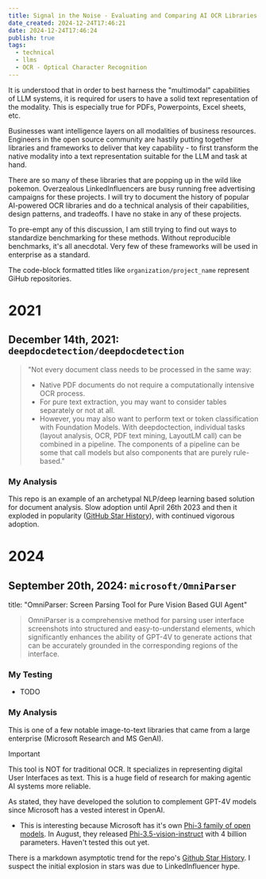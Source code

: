 ```yaml
---
title: Signal in the Noise - Evaluating and Comparing AI OCR Libraries
date_created: 2024-12-24T17:46:21
date: 2024-12-24T17:46:24
publish: true
tags:
  - technical
  - llms
  - OCR - Optical Character Recognition
---
```


It is understood that in order to best harness the "multimodal" capabilities of LLM systems, it is required for users to have a solid text representation of the modality. This is especially true for PDFs, Powerpoints, Excel sheets, etc.

Businesses want intelligence layers on all modalities of business resources. Engineers in the open source community are hastily putting together libraries and frameworks to deliver that key capability - to first transform the native modality into a text representation suitable for the LLM and task at hand.

There are so many of these libraries that are popping up in the wild like pokemon. Overzealous LinkedInfluencers are busy running free advertising campaigns for these projects. I will try to document the history of popular AI-powered OCR libraries and do a technical analysis of their capabilities, design patterns, and tradeoffs. I have no stake in any of these projects.

To pre-empt any of this discussion, I am still trying to find out ways to standardize benchmarking for these methods. Without reproducible benchmarks, it's all anecdotal. Very few of these frameworks will be used in enterprise as a standard.

The code-block formatted titles like `organization/project_name` represent GiHub repositories.

# 2021

## December 14th, 2021: `deepdocdetection/deepdocdetection`

> "Not every document class needs to be processed in the same way:
>
> - Native PDF documents do not require a computationally intensive OCR process.
> - For pure text extraction, you may want to consider tables separately or not at all.
> - However, you may also want to perform text or token classification with Foundation Models.
>   With deepdoctection, individual tasks (layout analysis, OCR, PDF text mining, LayoutLM call) can be combined in a pipeline. The components of a pipeline can be some that call models but also components that are purely rule-based."

### My Analysis

This repo is an example of an archetypal NLP/deep learning based solution for document analysis.
Slow adoption until April 26th 2023 and then it exploded in popularity ([GitHub Star History](https://star-history.com/#deepdoctection/deepdoctection&Date)), with continued vigorous adoption.

# 2024

## September 20th, 2024: `microsoft/OmniParser`

title: "OmniParser: Screen Parsing Tool for Pure Vision Based GUI Agent"

> OmniParser is a comprehensive method for parsing user interface screenshots into structured and easy-to-understand elements, which significantly enhances the ability of GPT-4V to generate actions that can be accurately grounded in the corresponding regions of the interface.

### My Testing

- TODO

### My Analysis

This is one of a few notable image-to-text libraries that came from a large enterprise (Microsoft Research and MS GenAI).

> [!IMPORTANT]
> This tool is NOT for traditional OCR. It specializes in representing digital User Interfaces as text. This is a huge field of research for making agentic AI systems more reliable.

As stated, they have developed the solution to complement GPT-4V models since Microsoft has a vested interest in OpenAI.

- This is interesting because Microsoft has it's own [Phi-3 family of open models](https://azure.microsoft.com/en-us/products/phi). In August, they released [Phi-3.5-vision-instruct](https://huggingface.co/microsoft/Phi-3.5-vision-instruct) with 4 billion parameters. Haven't tested this out yet.

There is a markdown asymptotic trend for the repo's [Github Star History](https://star-history.com/#microsoft/OmniParser&Date). I suspect the initial explosion in stars was due to LinkedInfluencer hype.
